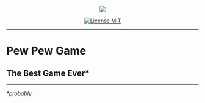 <p align="center">
    <a href="https://github.com/pew-pew-team"><img src="https://github.com/pew-pew-team/.github/assets/2461257/f5b652af-9450-4bda-bb4e-3c3cb63a0a89"/></a>
</p>

<p align="center">
    <a href="https://raw.githubusercontent.com/pew-pew-team/server/master/LICENSE.md"><img src="https://img.shields.io/badge/License-MIT-blue?style=for-the-badge&logoColor=white" alt="License MIT"></a>
</p>

------

# Pew Pew Game

## The Best Game Ever\*

------

_*probably_

